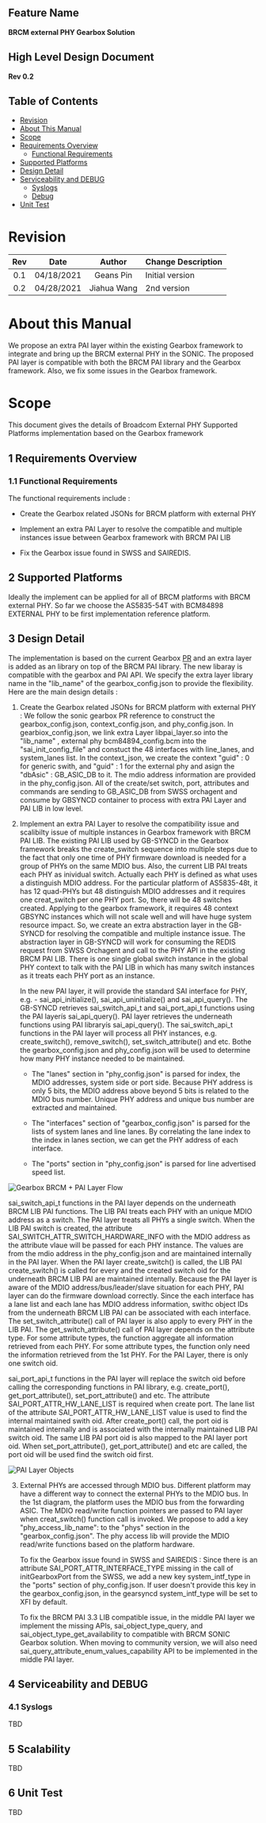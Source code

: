 ## Feature Name
**BRCM external PHY Gearbox Solution**

## High Level Design Document
**Rev 0.2**

## Table of Contents
 * [Revision](#revision)
 * [About This Manual](#about-this-manual)
 * [Scope](#scope)
 * [Requirements Overview](#requirements-overview)
    * [Functional Requirements](#functional-requirements)
 * [Supported Platforms](#supported-platforms)
 * [Design Detail](#design-overview)
 * [Serviceability and DEBUG](#serviceability-and-debug)
    * [Syslogs](#syslogs)
    * [Debug](#debug)
 * [Unit Test](#unit-test)


# Revision
| Rev  |    Date    |   Author    | Change Description |
| :--: | :--------: | :---------: | ------------------ |
| 0.1  | 04/18/2021 |  Geans Pin  | Initial version    |
| 0.2  | 04/28/2021 | Jiahua Wang | 2nd version        |
# About this Manual

We  propose an extra PAI layer within the existing Gearbox framework to integrate and bring up the BRCM external PHY in the SONIC. The proposed PAI layer is compatible with both the BRCM PAI library and the Gearbox framework. Also, we fix some issues in the Gearbox framework.

# Scope
This document gives the details of Broadcom External PHY Supported Platforms implementation based on the Gearbox framework


## 1 Requirements Overview
### 1.1	Functional Requirements
The functional requirements include :
- Create the Gearbox related JSONs for BRCM platform with external PHY 

- Implement an extra PAI Layer to resolve the compatible and multiple instances issue between Gearbox  framework with BRCM PAI LIB
  
- Fix the Gearbox issue found in SWSS and SAIREDIS.

## 2 Supported Platforms
Ideally the implement can be applied for all of BRCM platforms with BRCM external PHY.  So far we choose the AS5835-54T with BCM84898 EXTERNAL PHY to be first implementation reference platform. 

## 3 Design Detail
The implementation is based on the current Gearbox [PR](https://github.com/Azure/SONiC/blob/master/doc/gearbox/gearbox_mgr_design.md) and an extra layer is added as an library on top of the BRCM PAI library. The new libaray is compatible with the gearbox and PAI API.  We specify the extra layer library name in the "lib_name" of the gearbox_config.json to provide the flexibility. Here are the main design details :

1. Create the Gearbox related JSONs for BRCM platform with external PHY  : We follow the sonic gearbox PR reference to construct the gearbox_config.json, context_config.json, and phy_config.json.  In gearbiox_config.json, we link extra Layer libpai_layer.so into the "lib_name" , external phy  bcm84894_config.bcm into the "sai_init_config_file" and constuct the 48 interfaces with line_lanes, and system_lanes list. In the context_json,   we create the context "guid" : 0 for generic swith, and "guid" : 1 for the external phy and asign the "dbAsic" : GB_ASIC_DB to it. The mdio address information are provided in the phy_config.json.  All of the create/set switch, port, attributes and commands are sending to GB_ASIC_DB from SWSS orchagent  and consume by GBSYNCD container to process with extra PAI Layer and PAI LIB in low level.  

2. Implement an extra PAI Layer to resolve the compatibility issue and scalibilty issue of multiple instances in Gearbox  framework with BRCM PAI LIB. The existing PAI LIB used by GB-SYNCD in the Gearbox framework breaks the create_switch sequence into multiple steps due to the fact that only one time of PHY firmware download is needed for a group of PHYs on the same MDIO bus.  Also, the current LIB PAI treats each PHY as inividual switch. Actually each PHY is defined as what uses a distinguish MDIO address. For the particular platform of AS5835-48t, it has 12 quad-PHYs but 48 distinguish MDIO addresses and it requires one creat_switch per one PHY port. So, there will be 48 switches created. Applying  to the gearbox framework, it requires 48 context GBSYNC instances which will not scale well and will have huge system resource impact. So, we create an extra abstraction layer in the GB-SYNCD for resolving the compatible and multiple instance issue. The abstraction layer in GB-SYNCD will work for consuming the REDIS request from SWSS Orchagent and call to the PHY API in the existing BRCM PAI LIB.  There is one single global switch instance in the global PHY context to talk with the PAI LIB in which has many switch instances as it treats each PHY port as an instance.

   In the new PAI layer, it will provide the standard SAI interface for PHY, e.g. - sai_api_initialize(), sai_api_uninitialize() and sai_api_query(). The GB-SYNCD retrieves sai_switch_api_t and sai_port_api_t functions using the PAI layerís sai_api_query(). PAI layer retrieves the underneath functions using PAI libraryís sai_api_query(). The sai_switch_api_t functions in the PAI layer will process all PHY instances, e.g. create_switch(), remove_switch(), set_switch_attribute() and etc. Bothe the gearbox_config.json and phy_config.json will be used to determine how many PHY instance needed to be maintained. 
   
     - The "lanes" section in "phy_config.json" is parsed for index, the MDIO addresses, system side or port side. Because PHY address is only 5 bits, the MDIO address above beyond 5 bits is related to the MDIO bus number. Unique PHY address and unique bus number are extracted and maintained.
   
     - The "interfaces" section of "gearbox_config.json" is parsed for the lists of system lanes and line lanes. By correlating the lane index to the index in lanes section, we can get the PHY address of each interface. 
   
     - The "ports" section in "phy_config.json" is parsed for line advertised speed list.

![Gearbox BRCM + PAI Layer Flow](images/gearbox-brcm-phy-layer.png)





sai_switch_api_t functions in the PAI layer depends on the underneath BRCM LIB PAI functions. The LIB PAI treats each PHY with an unique MDIO address as a switch. The PAI layer treats all PHYs a single switch. When the LIB PAI switch is created, the attribute SAI_SWITCH_ATTR_SWITCH_HARDWARE_INFO with the MDIO address as the attribute vlaue will be passed for each PHY instance. The values are from the mdio address in the phy_config.json and are maintained internally in the PAI layer. When the PAI layer create_switch() is called, the LIB PAI create_switch() is called for every and the created switch oid for the underneath BRCM LIB PAI are maintained internally.  Because the PAI layer is aware of the MDIO address/bus/leader/slave situation for each PHY, PAI layer can do the firmware download correctly. Since the each interface has a lane list and each lane has MDIO address information, swithc object IDs from the underneath BRCM LIB PAI can be associated with each interface. The set_switch_attribute() call of PAI layer is also apply to every PHY in the LIB PAI. The get_switch_attribute() call of PAI layer depends on the attribute type. For some attribute types, the function aggregate all information retrieved from each PHY. For some attribute types, the function only need the information retrieved from the 1st PHY.  For the PAI Layer, there is only one switch oid.

sai_port_api_t functions in the PAI layer will replace the switch oid before calling the corresponding functions in PAI library, e.g. create_port(), get_port_attribute(), set_port_attribute() and etc. The attribute SAI_PORT_ATTR_HW_LANE_LIST is required when create port. The lane list of the attribute SAI_PORT_ATTR_HW_LANE_LIST value is used to find the internal maintained swith oid. After create_port() call, the port oid is maintained internally and is associated with the internally maintained LIB PAI switch oid. The same LIB PAI port oid is also mapped to the PAI layer port oid. When set_port_attribute(), get_port_attribute() and etc are called, the port oid will be used find the switch oid first. 


![PAI Layer Objects](images/pai-layer-objects.png)



3. External PHYs are accessed through MDIO bus. Different platform may have a different way to connect the external PHYs to the MDIO bus. In the 1st diagram, the platform uses the MDIO bus from the forwarding ASIC. The MDIO read/write function pointers are passed to PAI layer when creat_switch() function call is invoked. We propose to add a key "phy_access_lib_name": to the "phys" section in the "gearbox_config.json". The phy access lib will provide the MDIO read/write functions based on the platform hardware. 

   To fix the Gearbox issue found in SWSS and SAIREDIS : Since there is an attribute SAI_PORT_ATTR_INTERFACE_TYPE missing in the call of initGearboxPort from the SWSS, we add a new key system_intf_type in the "ports" section of phy_config.json. If user doesn't provide this key in the gearbox_config.json, in the gearsyncd system_intf_type will be set to XFI by default. 
   
   To fix the BRCM PAI 3.3 LIB compatible issue, in the middle PAI layer we implement the missing APIs, sai_object_type_query, and sai_object_type_get_availability to compatible with BRCM SONIC Gearbox solution. When moving to community version, we will also need sai_query_attribute_enum_values_capability API to be implemented in the middle PAI layer. 



## 4 Serviceability and DEBUG


### 4.1 Syslogs

TBD

## 5 Scalability
TBD

## 6 Unit Test

TBD